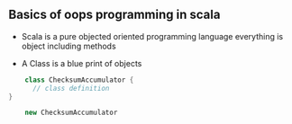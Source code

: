 ## Basics of oops programming in scala

  * Scala is a pure objected oriented programming language everything is object including methods
  


  - A Class is a blue print of objects

```scala
 	class ChecksumAccumulator {
	  // class definition
}

	new ChecksumAccumulator
``` 
